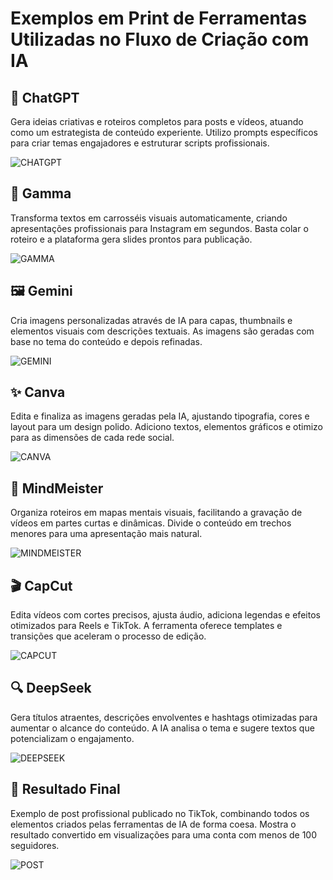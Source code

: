 # Exemplos em Print de Ferramentas Utilizadas no Fluxo de Criação com IA

## 🤖 ChatGPT
Gera ideias criativas e roteiros completos para posts e vídeos, atuando como um estrategista de conteúdo experiente. Utilizo prompts específicos para criar temas engajadores e estruturar scripts profissionais.

![CHATGPT](https://github.com/user-attachments/assets/32419e56-0404-46de-a6ee-61083078cbc3)

## 🎨 Gamma
Transforma textos em carrosséis visuais automaticamente, criando apresentações profissionais para Instagram em segundos. Basta colar o roteiro e a plataforma gera slides prontos para publicação.

![GAMMA](https://github.com/user-attachments/assets/e93e6c5a-0ac9-4583-8f34-88f4d193dd6f)

## 🖼️ Gemini
Cria imagens personalizadas através de IA para capas, thumbnails e elementos visuais com descrições textuais. As imagens são geradas com base no tema do conteúdo e depois refinadas.

![GEMINI](https://github.com/user-attachments/assets/0d97c05d-e671-4825-8039-82619aed7ef8)

## ✨ Canva
Edita e finaliza as imagens geradas pela IA, ajustando tipografia, cores e layout para um design polido. Adiciono textos, elementos gráficos e otimizo para as dimensões de cada rede social.

![CANVA](https://github.com/user-attachments/assets/385b7797-07ac-44ff-8246-b153858f203a)

## 🧩 MindMeister
Organiza roteiros em mapas mentais visuais, facilitando a gravação de vídeos em partes curtas e dinâmicas. Divide o conteúdo em trechos menores para uma apresentação mais natural.

![MINDMEISTER](https://github.com/user-attachments/assets/4f78e54c-1180-4942-990b-ec25eb94dde9)

## 🎬 CapCut
Edita vídeos com cortes precisos, ajusta áudio, adiciona legendas e efeitos otimizados para Reels e TikTok. A ferramenta oferece templates e transições que aceleram o processo de edição.

![CAPCUT](https://github.com/user-attachments/assets/e8783877-ed89-4423-b87c-bc74265b7997)

## 🔍 DeepSeek
Gera títulos atraentes, descrições envolventes e hashtags otimizadas para aumentar o alcance do conteúdo. A IA analisa o tema e sugere textos que potencializam o engajamento.

![DEEPSEEK](https://github.com/user-attachments/assets/dded537f-330e-4d27-bc4d-adf9e135f330)

## 📱 Resultado Final
Exemplo de post profissional publicado no TikTok, combinando todos os elementos criados pelas ferramentas de IA de forma coesa. Mostra o resultado convertido em visualizações para uma conta com menos de 100 seguidores.

![POST](https://github.com/user-attachments/assets/a793fc01-72ee-41d8-8a33-6cfc1d8cc56e)
